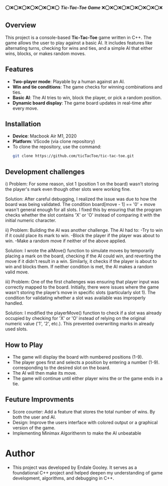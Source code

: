   ⭕️❌⭕️❌⭕️❌⭕️❌⭕️❌⭕️❌⭕️ ***Tic-Tac-Toe Game*** ❌⭕️❌⭕️❌⭕️❌⭕️❌⭕️❌⭕️❌⭕️❌

## Overview
This project is a console-based **Tic-Tac-Toe** game written in C++. The game allows the user to play against a basic AI. It includes features like alternating turns, checking for wins and ties, and a simple AI that either wins, blocks, or makes random moves.

## Features
- **Two-player mode**: Playable by a human against an AI.
- **Win and tie conditions**: The game checks for winning combinations and ties.
- **Basic AI**: The AI tries to win, block the player, or pick a random position.
- **Dynamic board display**: The game board updates in real-time after every move.

## Installation
- **Device**: Macbook Air M1, 2020
- **Platform**: VScode (via clone repository)
- To clone the repository, use the command:
  ```bash
  git clone https://github.com/ticTacToe/tic-tac-toe.git

## Development challenges
i) 
Problem:
 For some reason, slot 1 (position 1 on the board) wasn't storing the player's mark even though other slots were working fine.

Solution: After careful debugging, I realized the issue was due to how the board was being validated. The condition board[move - 1] == '0' + move wasn't general enough for all slots. I fixed this by ensuring that the program checks whether the slot contains 'X' or 'O' instead of comparing it with the initial numeric character.

ii) 
Problem: 
Building the AI was another challenge. The AI had to:
-Try to win if it could place its mark to win.
-Block the player if the player was about to win.
-Make a random move if neither of the above applied.

Solution: I wrote the aiMove() function to simulate moves by temporarily placing a mark on the board, checking if the AI could win, and reverting the move if it didn't result in a win. Similarly, it checks if the player is about to win and blocks them. If neither condition is met, the AI makes a random valid move.

iii)
Problem:
 One of the first challenges was ensuring that player input was correctly mapped to the board. Initially, there were issues where the game wasn't storing the player’s move in specific slots (particularly slot 1). The condition for validating whether a slot was available was improperly handled.

Solution: I modified the playerMove() function to check if a slot was already occupied by checking for 'X' or 'O' instead of relying on the original numeric value ('1', '2', etc.). This prevented overwriting marks in already used slots.

## How to Play
- The game will display the board with numbered positions (1-9).
- The player goes first and selects a position by entering a number (1-9). corresponding to the desired slot on the board.
- The AI will then make its move.
- The game will continue until either player wins the or the game ends in a tie.

## Feuture Improvments
- Score counter: Add a feature that stores the total number of wins. By both the user and AI.
- Design: Improve the users interface with colored output or a graphical version of the game.
- Implementing Minimax Algorithenm to make the AI unbeatable

# Author 
- This project was developed by Endale Gooley. It serves as a foundational C++ project and helped deepen my understanding of game development, algorithms, and debugging in C++.
